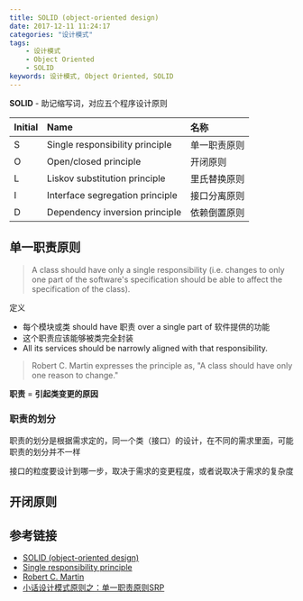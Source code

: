 ```yaml
---
title: SOLID (object-oriented design)
date: 2017-12-11 11:24:17
categories: "设计模式"
tags:
    - 设计模式
    - Object Oriented
    - SOLID
keywords: 设计模式, Object Oriented, SOLID
---
```


**SOLID** - 助记缩写词，对应五个程序设计原则

| Initial | Name                            | 名称         |
| :------ | :------------------------------ | :----------- |
| S       | Single responsibility principle | 单一职责原则 |
| O       | Open/closed principle           | 开闭原则     |
| L       | Liskov substitution principle   | 里氏替换原则 |
| I       | Interface segregation principle | 接口分离原则 |
| D       | Dependency inversion principle  | 依赖倒置原则 |

<!-- more -->

## 单一职责原则

> A class should have only a single responsibility (i.e. changes to only one part of the software's specification should be able to affect the specification of the class).

定义
- 每个模块或类 should have 职责 over a single part of 软件提供的功能
- 这个职责应该能够被类完全封装
- All its services should be narrowly aligned with that responsibility.

> Robert C. Martin expresses the principle as, "A class should have only one reason to change."

**职责** = **引起类变更的原因**

### 职责的划分

职责的划分是根据需求定的，同一个类（接口）的设计，在不同的需求里面，可能职责的划分并不一样

接口的粒度要设计到哪一步，取决于需求的变更程度，或者说取决于需求的复杂度


## 开闭原则



## 参考链接

- [SOLID (object-oriented design)](https://en.wikipedia.org/wiki/SOLID_(object-oriented_design))
- [Single responsibility principle](https://en.wikipedia.org/wiki/Single_responsibility_principle)
- [Robert C. Martin](https://en.wikipedia.org/wiki/Robert_C._Martin)
- [小话设计模式原则之：单一职责原则SRP](https://zhuanlan.zhihu.com/p/24198903)

